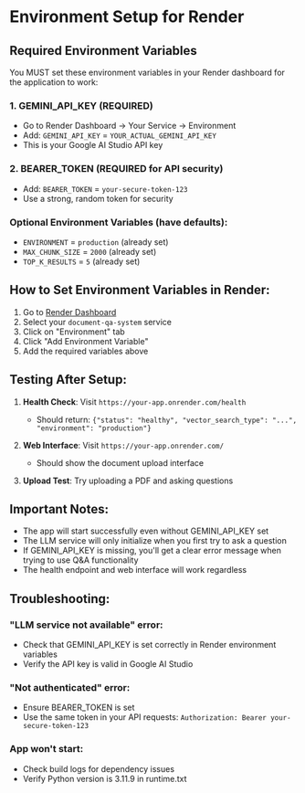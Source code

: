 # Environment Setup for Render

## Required Environment Variables

You MUST set these environment variables in your Render dashboard for the application to work:

### 1. GEMINI_API_KEY (REQUIRED)

- Go to Render Dashboard → Your Service → Environment
- Add: `GEMINI_API_KEY` = `YOUR_ACTUAL_GEMINI_API_KEY`
- This is your Google AI Studio API key

### 2. BEARER_TOKEN (REQUIRED for API security)

- Add: `BEARER_TOKEN` = `your-secure-token-123`
- Use a strong, random token for security

### Optional Environment Variables (have defaults):

- `ENVIRONMENT` = `production` (already set)
- `MAX_CHUNK_SIZE` = `2000` (already set)
- `TOP_K_RESULTS` = `5` (already set)

## How to Set Environment Variables in Render:

1. Go to [Render Dashboard](https://dashboard.render.com/)
2. Select your `document-qa-system` service
3. Click on "Environment" tab
4. Click "Add Environment Variable"
5. Add the required variables above

## Testing After Setup:

1. **Health Check**: Visit `https://your-app.onrender.com/health`

   - Should return: `{"status": "healthy", "vector_search_type": "...", "environment": "production"}`

2. **Web Interface**: Visit `https://your-app.onrender.com/`

   - Should show the document upload interface

3. **Upload Test**: Try uploading a PDF and asking questions

## Important Notes:

- The app will start successfully even without GEMINI_API_KEY set
- The LLM service will only initialize when you first try to ask a question
- If GEMINI_API_KEY is missing, you'll get a clear error message when trying to use Q&A functionality
- The health endpoint and web interface will work regardless

## Troubleshooting:

### "LLM service not available" error:

- Check that GEMINI_API_KEY is set correctly in Render environment variables
- Verify the API key is valid in Google AI Studio

### "Not authenticated" error:

- Ensure BEARER_TOKEN is set
- Use the same token in your API requests: `Authorization: Bearer your-secure-token-123`

### App won't start:

- Check build logs for dependency issues
- Verify Python version is 3.11.9 in runtime.txt
